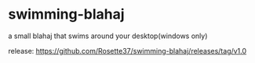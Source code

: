 # swimming-blahaj
a small blahaj that swims around your desktop(windows only)

release: https://github.com/Rosette37/swimming-blahaj/releases/tag/v1.0
